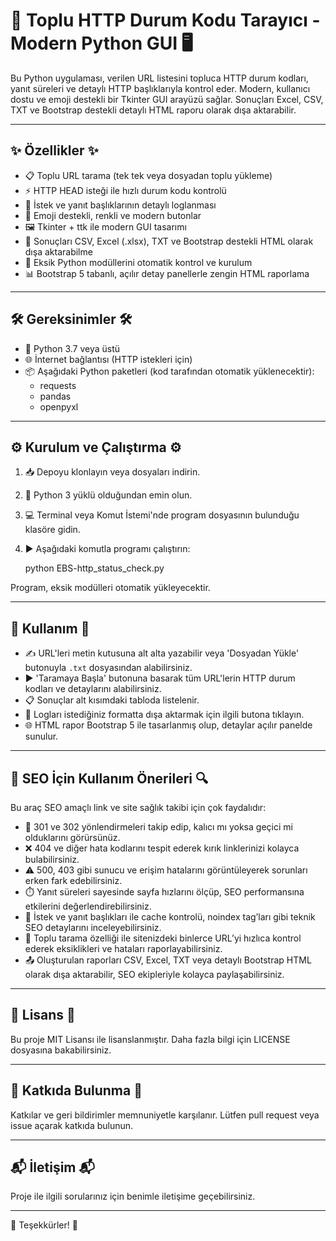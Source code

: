 🚀 Toplu HTTP Durum Kodu Tarayıcı - Modern Python GUI 🖥️
=======================================================

Bu Python uygulaması, verilen URL listesini topluca HTTP durum kodları, yanıt süreleri ve detaylı HTTP başlıklarıyla kontrol eder. Modern, kullanıcı dostu ve emoji destekli bir Tkinter GUI arayüzü sağlar. Sonuçları Excel, CSV, TXT ve Bootstrap destekli detaylı HTML raporu olarak dışa aktarabilir.

---

✨ Özellikler ✨
--------------

- 📋 Toplu URL tarama (tek tek veya dosyadan toplu yükleme)
- ⚡ HTTP HEAD isteği ile hızlı durum kodu kontrolü
- 📝 İstek ve yanıt başlıklarının detaylı loglanması
- 🎨 Emoji destekli, renkli ve modern butonlar
- 🖼️ Tkinter + ttk ile modern GUI tasarımı
- 💾 Sonuçları CSV, Excel (.xlsx), TXT ve Bootstrap destekli HTML olarak dışa aktarabilme
- 🤖 Eksik Python modüllerini otomatik kontrol ve kurulum
- 📊 Bootstrap 5 tabanlı, açılır detay panellerle zengin HTML raporlama

---

🛠️ Gereksinimler 🛠️
-------------------

- 🐍 Python 3.7 veya üstü
- 🌐 İnternet bağlantısı (HTTP istekleri için)
- 📦 Aşağıdaki Python paketleri (kod tarafından otomatik yüklenecektir):
  - requests
  - pandas
  - openpyxl

---

⚙️ Kurulum ve Çalıştırma ⚙️
----------------------------

1. 📥 Depoyu klonlayın veya dosyaları indirin.
2. 🐍 Python 3 yüklü olduğundan emin olun.
3. 💻 Terminal veya Komut İstemi'nde program dosyasının bulunduğu klasöre gidin.
4. ▶️ Aşağıdaki komutla programı çalıştırın:

   python EBS-http_status_check.py

Program, eksik modülleri otomatik yükleyecektir.

---

🚀 Kullanım 🚀
-------------

- ✍️ URL'leri metin kutusuna alt alta yazabilir veya 'Dosyadan Yükle' butonuyla `.txt` dosyasından alabilirsiniz.
- ▶️ 'Taramaya Başla' butonuna basarak tüm URL'lerin HTTP durum kodları ve detaylarını alabilirsiniz.
- 📋 Sonuçlar alt kısımdaki tabloda listelenir.
- 💾 Logları istediğiniz formatta dışa aktarmak için ilgili butona tıklayın.
- 🌐 HTML rapor Bootstrap 5 ile tasarlanmış olup, detaylar açılır panelde sunulur.

---

🔎 SEO İçin Kullanım Önerileri 🔍
-------------------------------

Bu araç SEO amaçlı link ve site sağlık takibi için çok faydalıdır:

- 🔄 301 ve 302 yönlendirmeleri takip edip, kalıcı mı yoksa geçici mi olduklarını görürsünüz.
- ❌ 404 ve diğer hata kodlarını tespit ederek kırık linklerinizi kolayca bulabilirsiniz.
- ⚠️ 500, 403 gibi sunucu ve erişim hatalarını görüntüleyerek sorunları erken fark edebilirsiniz.
- ⏱️ Yanıt süreleri sayesinde sayfa hızlarını ölçüp, SEO performansına etkilerini değerlendirebilirsiniz.
- 🧾 İstek ve yanıt başlıkları ile cache kontrolü, noindex tag’ları gibi teknik SEO detaylarını inceleyebilirsiniz.
- 📂 Toplu tarama özelliği ile sitenizdeki binlerce URL’yi hızlıca kontrol ederek eksiklikleri ve hataları raporlayabilirsiniz.
- 📤 Oluşturulan raporları CSV, Excel, TXT veya detaylı Bootstrap HTML olarak dışa aktarabilir, SEO ekipleriyle kolayca paylaşabilirsiniz.

---

📜 Lisans 📜
------------

Bu proje MIT Lisansı ile lisanslanmıştır. Daha fazla bilgi için LICENSE dosyasına bakabilirsiniz.

---

🤝 Katkıda Bulunma 🤝
--------------------

Katkılar ve geri bildirimler memnuniyetle karşılanır. Lütfen pull request veya issue açarak katkıda bulunun.

---

📬 İletişim 📬
-------------

Proje ile ilgili sorularınız için benimle iletişime geçebilirsiniz.

---

🙏 Teşekkürler! 🙏

